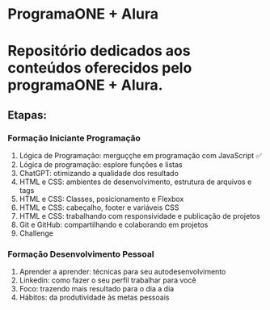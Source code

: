 # ProgramaONE + Alura
# Repositório dedicados aos conteúdos oferecidos pelo programaONE + Alura.

## Etapas: 

### Formação Iniciante Programação

1. Lógica de Programação: merguççhe em programação com JavaScript :white_check_mark:
2. Lógica de programação: esplore funções e listas
3. ChatGPT: otimizando a qualidade dos resultado
4. HTML e CSS: ambientes de desenvolvimento, estrutura de arquivos e tags 
5. HTML e CSS: Classes, posicionamento e Flexbox
6. HTML e CSS: cabeçalho, footer e variáveis CSS
7. HTML e CSS: trabalhando com responsividade e publicação de projetos
8. Git e GitHub: compartilhando e colaborando em projetos
9. Challenge

### Formação Desenvolvimento Pessoal

1. Aprender a aprender: técnicas para seu autodesenvolvimento
2. Linkedin: como fazer o seu perfil trabalhar para você
3. Foco: trazendo mais resultado para o dia a dia
4. Hábitos: da produtividade às metas pessoais